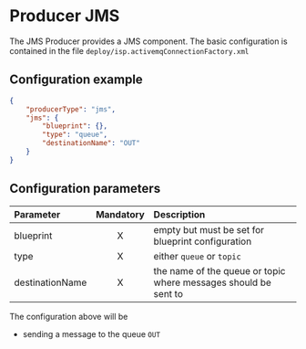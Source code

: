 # Producer JMS
The JMS Producer provides a JMS component. The basic configuration is contained in the file `deploy/isp.activemqConnectionFactory.xml`

## Configuration example
````json
{
    "producerType": "jms",
    "jms": {
        "blueprint": {},
        "type": "queue",
        "destinationName": "OUT"
    }
}
````
## Configuration parameters
|Parameter|Mandatory|Description|
|:---|:---:|:---|
|blueprint|X|empty but must be set for blueprint configuration|
|type|X|either `queue` or `topic`|
|destinationName|X|the name of the queue or topic where messages should be sent to|

The configuration above will be
- sending a message to the queue `OUT`
